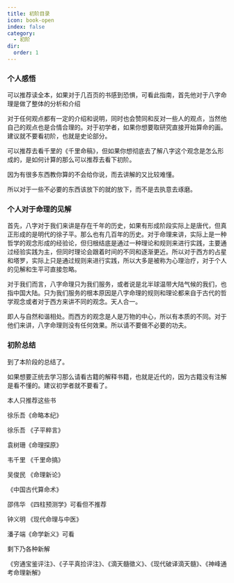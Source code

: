 ```yaml
---
title: 初阶目录
icon: book-open
index: false
category:
  - 初阶
dir:
  order: 1
---
```


### 个人感悟

可以推荐读全本，如果对于几百页的书感到恐惧，可看此指南，首先他对于八字命理是做了整体的分析和介绍

对于任何观点都有一定的介绍和说明，同时也会赞同和反对一些人的观点，当然他自己的观点也是合情合理的。对于初学者，如果你想要取研究直接开始算命的画。建议就不要看初阶，也就是史论部分。

可以推荐去看千里的《千里命稿》，但如果你想彻底去了解八字这个观念是怎么形成的，是如何计算的那么可以推荐去看下初阶。

因为有很多东西教你算的不会给你说，而去讲解的又比较难懂。

所以对于一些不必要的东西该放下的就的放下，而不是去执意去琢磨。



### 个人对于命理的见解

首先，八字对于我们来讲是存在千年的历史，如果有形成阶段实际上是唐代，但真正形成的是明代的徐子平。那么也有几百年的历史。对于命理来讲，实际上是一种哲学的观念形成的经验论，但归根结底是通过一种理论和规则来进行实践，主要通过经验实践为主，但同时理论会跟着时间的不同和逐渐更近。所以对于西方的占星和塔罗，实际上只是通过规则来进行实践，所以大多是被称为心理治疗，对于个人的见解和生平可直接忽略。

对于我们而言，八字命理只为我们服务，或者说是北半球温带大陆气候的我们，也指中国大陆。只为我们服务的根本原因是八字命理的规则和理论都来自于古代的哲学观念或者对于西方来讲不同的观念。天人合一。

即人与自然和谐相处。而西方的观念是人是万物的中心，所以有本质的不同。对于他们来讲，八字命理则没有任何效果。所以请不要做不必要的功夫。

### 初阶总结

到了本阶段的总结了。

如果想要正统去学习那么请看古籍的解释书籍，也就是近代的，因为古籍没有注解是看不懂的。建议初学者就不要看了。

本人只推荐这些书

徐乐吾《命略本纪》

徐乐吾 《子平粹言》

袁树珊《命理探原》

韦千里 《千里命搞》

吴俊民 《命理新论》

《中国古代算命术》

邵伟华 《四柱预测学》可看但不推荐 

钟义明 《现代命理与中医》

潘子端《命学新义》可看

剩下乃各种新解

《穷通宝鉴评注》、《子平真捡评注》、《滴天髓徵义》、《现代破译滴天髓》、《神峰通考命理新解》

